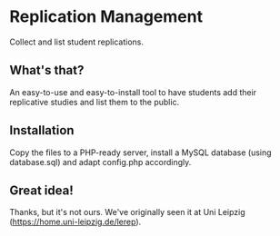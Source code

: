 # Replication Management

Collect and list student replications.


## What's that?

An easy-to-use and easy-to-install tool to have students add their replicative studies and list them to the public.

## Installation

Copy the files to a PHP-ready server, install a MySQL database (using database.sql) and adapt config.php accordingly.

## Great idea!

Thanks, but it's not ours. We've originally seen it at Uni Leipzig (https://home.uni-leipzig.de/lerep).